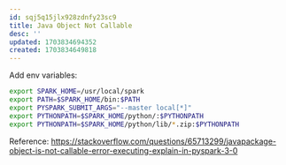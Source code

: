 ```yaml
---
id: sqj5q15jlx928zdnfy23sc9
title: Java Object Not Callable
desc: ''
updated: 1703834694352
created: 1703834649818
---
```

Add env variables:
```bash
export SPARK_HOME=/usr/local/spark
export PATH=$SPARK_HOME/bin:$PATH
export PYSPARK_SUBMIT_ARGS="--master local[*]"
export PYTHONPATH=$SPARK_HOME/python/:$PYTHONPATH
export PYTHONPATH=$SPARK_HOME/python/lib/*.zip:$PYTHONPATH
```

Reference:
https://stackoverflow.com/questions/65713299/javapackage-object-is-not-callable-error-executing-explain-in-pyspark-3-0